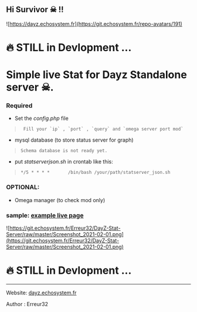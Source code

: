 ## Hi Survivor ☠ !!

![https://dayz.echosystem.fr](https://git.echosystem.fr/repo-avatars/191)

# 🔥 STILL in Devlopment ...

#   Simple live Stat for Dayz Standalone server ☠.


### Required

 -  Set the *config.php* file
 >      Fill your `ip` , `port` , `query` and `omega server port mod`

 -  mysql database (to store status server for graph) 
 >     Schema database is not ready yet.

 - put *statserverjson.sh* in crontab like this:
 >     */5 * * * *       /bin/bash /your/path/statserver_json.sh
 



### OPTIONAL:

 - Omega manager (to check mod only) 


### sample: [example live page](https://dayz.echosystem.fr/server/Namalsk2)

![https://git.echosystem.fr/Erreur32/DayZ-Stat-Server/raw/master/Screenshot_2021-02-01.png](https://git.echosystem.fr/Erreur32/DayZ-Stat-Server/raw/master/Screenshot_2021-02-01.png)

# 🔥 STILL in Devlopment ...




-----



Website: [dayz.echosystem.fr](https://dayz.echosystem.fr)

Author : Erreur32
